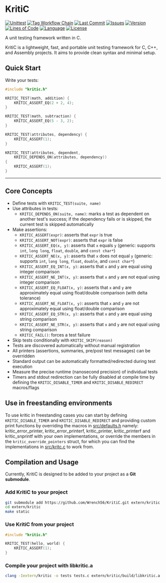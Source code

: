 # KritiC

[![Unittest](https://github.com/Wrench56/KritiC/actions/workflows/unittest.yml/badge.svg)](https://github.com/Wrench56/KritiC/actions/workflows/unittest.yml)
[![Tag Workflow Chain](https://github.com/Wrench56/KritiC/actions/workflows/tag-chain.yml/badge.svg)](https://github.com/Wrench56/KritiC/actions)
[![Last Commit](https://img.shields.io/github/last-commit/Wrench56/KritiC)](https://github.com/Wrench56/KritiC/commits/main)
[![Issues](https://img.shields.io/github/issues/Wrench56/KritiC)](https://github.com/Wrench56/KritiC/issues)
[![Version](https://img.shields.io/github/v/tag/Wrench56/KritiC?label=version)](https://github.com/Wrench56/KritiC/releases)
[![Lines of Code](https://tokei.rs/b1/github/Wrench56/KritiC)](https://github.com/Wrench56/KritiC)
[![Language](https://img.shields.io/badge/language-C-blue)](https://www.c-language.org/)
[![License](https://img.shields.io/github/license/Wrench56/KritiC)](https://github.com/Wrench56/KritiC/blob/main/LICENSE)

A unit testing framework written in C.

KritiC is a lightweight, fast, and portable unit testing framework for C, C++, and Assembly projects. It aims to provide clean syntax and minimal setup.

## Quick Start

Write your tests:

```c
#include "kritic.h"

KRITIC_TEST(math, addition) {
    KRITIC_ASSERT_EQ(2 + 2, 4);
}

KRITIC_TEST(math, subtraction) {
    KRITIC_ASSERT_EQ(5 - 3, 2);
}

KRITIC_TEST(attributes, dependency) {
    KRITIC_ASSERT(1);
}

KRITIC_TEST(attributes, dependent,
    KRITIC_DEPENDS_ON(attributes, dependency))
{
    KRITIC_ASSERT(1);
}
```

---

## Core Concepts

- Define tests with `KRITIC_TEST(suite, name)`
- Use attributes in tests:
  - `KRITIC_DEPENDS_ON(suite, name)`: marks a test as dependent on another test's success; if the dependency fails or is skipped, the current test is skipped automatically
- Make assertions:
  - `KRITIC_ASSERT(expr)`: asserts that `expr` is true
  - `KRITIC_ASSERT_NOT(expr)`: asserts that `expr` is false
  - `KRITIC_ASSERT_EQ(x, y)`: asserts that `x` equals `y` (generic: supports `int`, `long long`, `float`, `double`, and `const char*`)
  - `KRITIC_ASSERT_NE(x, y)`: asserts that `x` does not equal `y` (generic: supports `int`, `long long`, `float`, `double`, and `const char*`)
  - `KRITIC_ASSERT_EQ_INT(x, y)`: asserts that `x` and `y` are equal using integer comparison
  - `KRITIC_ASSERT_NE_INT(x, y)`: asserts that `x` and `y` are not equal using integer comparison
  - `KRITIC_ASSERT_EQ_FLOAT(x, y)`: asserts that `x` and `y` are approximately equal using float/double comparison (with delta tolerance)
  - `KRITIC_ASSERT_NE_FLOAT(x, y)`: asserts that `x` and `y` are not approximately equal using float/double comparison
  - `KRITIC_ASSERT_EQ_STR(x, y)`: asserts that `x` and `y` are equal using string comparison
  - `KRITIC_ASSERT_NE_STR(x, y)`: asserts that `x` and `y` are not equal using string comparison
  - `KRITIC_FAIL()`: forces a test failure
- Skip tests conditionally with `KRITIC_SKIP(reason)`
- Tests are discovered automatically without manual registration
- All printers (assertions, summaries, pre/post test messages) can be overridden
- Standard output can be automatically formatted/redirected during test execution
- Measure the precise runtime (nanosecond precision) of individual tests
- Timers and stdout redirection can be fully disabled at compile time by defining the `KRITIC_DISABLE_TIMER` and `KRITIC_DISABLE_REDIRECT` macros/flags

## Use in freestanding environments
To use kritic in freestanding cases you can start by defining `KRITIC_DISABLE_TIMER` and `KRITIC_DISABLE_REDIRECT` and providing
custom print functions by overriding the macros in [src/defaults.h](src/defaults.h) namely: kritic_error_printer, kritic_error_printerf, kritic_printer, kritic_printerf and kritic_snprintf with your own implementations, or override the members in the `kritic_override_pointers` struct, for which you can
find the implementations in [src/kritc.c](src/kritic.c) to work from.

## Compilation and Usage

Currently, KritiC is designed to be added to your project as a **Git submodule**.

### Add KritiC to your project

```sh
git submodule add https://github.com/Wrench56/KritiC.git extern/kritic
cd extern/kritic
make static
```

### Use KritiC from your project

```c
#include "kritic.h"

KRITIC_TEST(hello, world) {
    KRITIC_ASSERT(1);
}

```

### Compile your project with libkritic.a

```sh
clang -Iextern/kritic -o tests tests.c extern/kritic/build/libkritic.a
```
